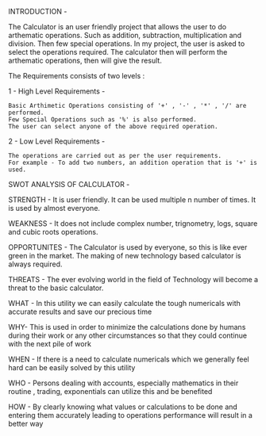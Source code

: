 INTRODUCTION -

The Calculator is an user friendly project that allows the user to do arthematic operations. Such as addition, subtraction, multiplication and division. Then few special operations. 
In my project, the user is asked to select the operations required. The calculator then will perform the arthematic operations, then will give the result.

The Requirements consists of two levels :

1 - High Level Requirements - 

    Basic Arthimetic Operations consisting of '+' , '-' , '*' , '/' are performed.
    Few Special Operations such as '%' is also performed.
    The user can select anyone of the above required operation.

2 - Low Level Requirements -

    The operations are carried out as per the user requirements. 
    For example - To add two numbers, an addition operation that is '+' is used.
    
SWOT ANALYSIS OF CALCULATOR - 

STRENGTH - It is user friendly.
           It can be used multiple n number of times.
           It is used by almost everyone.

WEAKNESS - It does not include complex number, trignometry, logs, square and cubic roots operations.

OPPORTUNITES - The Calculator is used by everyone, so this is like ever green in the market. 
               The making of new technology based calculator is always required.

THREATS - The ever evolving world in the field of Technology will become a threat to the basic calculator.

WHAT - In this utility we can easily calculate the tough numericals with accurate results and save our precious time

WHY- This is used in order to minimize the calculations done by humans during their work or any other circumstances so that they could continue with the next pile of work

WHEN - If there is a need to calculate numericals which we generally feel hard can be easily solved by this utility 

WHO - Persons dealing with accounts, especially mathematics in their routine , trading, exponentials can utilize this and be benefited 

HOW - By clearly knowing what values or calculations to be done and entering them accurately leading to operations performance will result in a better way

